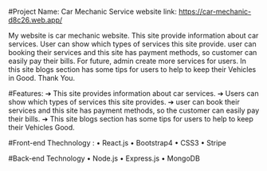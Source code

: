 #Project Name: Car Mechanic Service
website link: https://car-mechanic-d8c26.web.app/

My website is car mechanic website. This site provide information about car services. User can show which types of services this site provide. user can booking their services and this site has payment methods, so customer can easily pay their bills. For future, admin create more services for users. In this site blogs section has some tips for users to help to keep their Vehicles in Good. Thank You.

#Features:
➔ This site provides information about car services.
➔ Users can show which types of services this site provides.
➔ user can book their services and this site has payment methods, so the customer can easily pay their bills.
➔ This site blogs section has some tips for users to help to keep their Vehicles Good.

#Front-end Thechnology :
• React.js
• Bootstrap4
• CSS3
• Stripe

#Back-end Technology
• Node.js
• Express.js
• MongoDB

